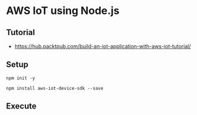 # AWS IoT using Node.js

## Tutorial

- https://hub.packtpub.com/build-an-iot-application-with-aws-iot-tutorial/

## Setup

    npm init -y

    npm install aws-iot-device-sdk --save

## Execute

